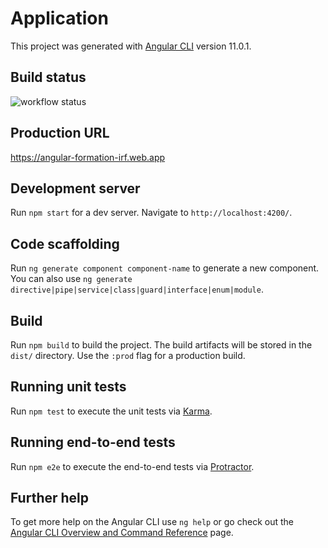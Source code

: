 # Application

This project was generated with [Angular CLI](https://github.com/angular/angular-cli) version 11.0.1.

## Build status

![workflow status](https://github.com/irfanito/angular/workflows/Continuous%20deployment%20to%20Firebase%20Hosting%20on%20push/badge.svg)

## Production URL

https://angular-formation-irf.web.app

## Development server

Run `npm start` for a dev server. Navigate to `http://localhost:4200/`.

## Code scaffolding

Run `ng generate component component-name` to generate a new component. You can also use `ng generate directive|pipe|service|class|guard|interface|enum|module`.

## Build

Run `npm build` to build the project. The build artifacts will be stored in the `dist/` directory. Use the `:prod` flag for a production build.

## Running unit tests

Run `npm test` to execute the unit tests via [Karma](https://karma-runner.github.io).

## Running end-to-end tests

Run `npm e2e` to execute the end-to-end tests via [Protractor](http://www.protractortest.org/).

## Further help

To get more help on the Angular CLI use `ng help` or go check out the [Angular CLI Overview and Command Reference](https://angular.io/cli) page.
